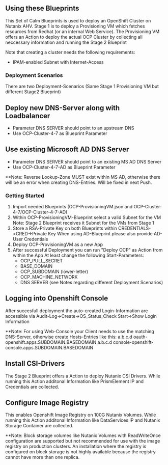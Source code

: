 ## Using these Blueprints
This Set of Calm Blueprints is used to deploy an OpenShift Cluster on Nutanix AHV.
Stage 1 is to deploy a Provisioning VM which fetches resources from Redhat (or an internal Web Service). The Provisioning VM offers an Action to deploy the actual OCP Cluster by collecting all neccessary information and running the Stage 2 Blueprint

Note that creating a cluster needs the following requirements:
  - IPAM-enabled Subnet with Internet-Access

### Deployment Scenarios
There are two Deployment-Scenarios (Same Stage 1 Provisioning VM but different Stage2 Blueprint)
## Deploy new DNS-Server along with Loadbalancer
  - Parameter DNS SERVER should point to an upstream DNS
  - Use OCP-Cluster-4-7 as Blueprint Parameter
## Use existing Microsoft AD DNS Server
  - Parameter DNS SERVER should point to an existing MS AD DNS Server
  - Use OCP-Cluster-4-7-AD as Blueprint Parameter
  
  **Note: Reverse Lookup-Zone MUST exist within MS AD, otherwise there will be an error when creating DNS-Entries. Will be fixed in next Push.
### Getting Started
1. Import needed Blueprints (OCP-ProvisioningVM.json and OCP-Cluster-4-7/OCP-Cluster-4-7-AD)
2. Within OCP-ProvisioningVM-Blueprint select a valid Subnet for the VM
    Note: Stage 2 Blueprint receives it Subnet for the VMs from Stage 1
3. Store a RSA-Private Key on both Blueprints within CREDENTIALS->CRED->Private Key
   When using AD-Blueprint please also provide AD-User Credentials
4. Deploy OCP-ProvisioningVM as a new App
5. After successful Deployment you can run "Deploy OCP" as Action from within the App
   At least change the following Start-Parameters:
   - OCP_PULL_SECRET
   - BASE_DOMAIN
   - OCP_SUBDOMAIN (lower-letter)
   - OCP_MACHINE_NETWORK
   - DNS SERVER (see Notes regarding different Deployment Scenarios)

## Logging into Openshift Console
After succesfull deployment the auto-created Login-Information are accessible via Audit-Log->Create->OS_Status_Check Start->Show Login Information

  **Note: For using Web-Console your Client needs to use the matching DNS-Server, otherwise create Hosts-Entries like this:
  a.b.c.d oauth-openshift.apps.SUBDOMAIN.BASEDOMAIN
  a.b.c.d console-openshift-console.apps.SUBDOMAIN.BASEDOMAIN

## Install CSI-Drivers
The Stage 2 Blueprint offers a Action to deploy Nutanix CSI Drivers. While running this Action additonal Information like PrismElement IP and Credentials are collected.

## Configure Image Registry
This enables Openshift Image Registry on 100G Nutanix Volumes. While running this Action additonal Information like DataServices IP and Nutanix Storage Container are collected.

  **Note: Block storage volumes like Nutanix Volumes with ReadWriteOnce configuration are supported but not recommended for use with the image registry on production clusters. An installation where the registry is configured on block storage is not highly available because the registry cannot have more than one replica.

